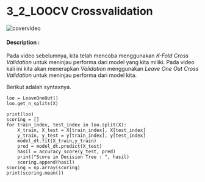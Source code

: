 # 3_2_LOOCV Crossvalidation

![covervideo](http://bit.ly/makeaicovervideo)

#### **Description :**

Pada video sebelumnya, kita telah mencoba menggunakan _K-Fold Cross Validation_ untuk meninjau performa dari model yang kita miliki. Pada video kali ini kita akan menerapkan _Validation_ menggunakan _Leave One Out Cross Validation_ untuk meninjau performa dari model kita.

Berikut adalah syntaxnya.

```
loo = LeaveOneOut()
loo.get_n_splits(X)

print(loo)
scoring = []
for train_index, test_index in loo.split(X):
    X_train, X_test = X[train_index], X[test_index]
    y_train, y_test = y[train_index], y[test_index]
    model_dt.fit(X_train,y_train)
    pred = model_dt.predict(X_test)
    hasil = accuracy_score(y_test, pred)
    print("Score in Decision Tree : ", hasil)
    scoring.append(hasil)
scoring = np.array(scoring)
print(scoring.mean())
```

